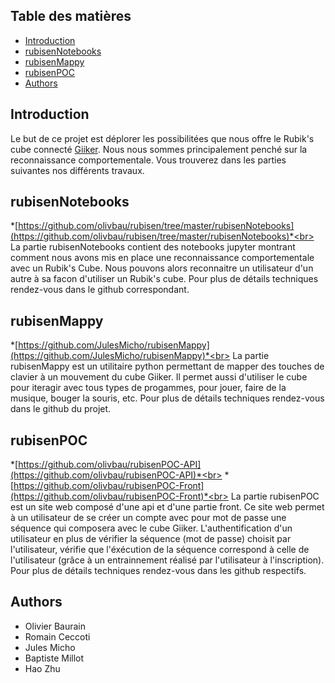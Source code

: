 ## Table des matières
- [Introduction](#Introduction)
- [rubisenNotebooks](#rubisenNotebooks)
- [rubisenMappy](#rubisenMappy)
- [rubisenPOC](#rubisenPOC)
- [Authors](#Authors)


## Introduction

Le but de ce projet est déplorer les possibilitées que nous offre le Rubik's cube connecté [Giiker](http://giiker.cn/). Nous nous sommes principalement penché sur la reconnaissance comportementale. Vous trouverez dans les parties suivantes nos différents travaux.

## rubisenNotebooks

*[https://github.com/olivbau/rubisen/tree/master/rubisenNotebooks](https://github.com/olivbau/rubisen/tree/master/rubisenNotebooks)*<br>
La partie rubisenNotebooks contient des notebooks jupyter montrant comment nous avons mis en place une reconnaissance comportementale avec un Rubik's Cube. Nous pouvons alors reconnaitre un utilisateur d'un autre à sa facon d'utiliser un Rubik's cube. Pour plus de détails techniques rendez-vous dans le github correspondant.

## rubisenMappy

*[https://github.com/JulesMicho/rubisenMappy](https://github.com/JulesMicho/rubisenMappy)*<br>
La partie rubisenMappy est un utilitaire python permettant de mapper des touches de clavier à un mouvement du cube Giiker. Il permet aussi d'utiliser le cube pour iteragir avec tous types de progammes, pour jouer, faire de la musique, bouger la souris, etc. Pour plus de détails techniques rendez-vous dans le github du projet.

## rubisenPOC

*[https://github.com/olivbau/rubisenPOC-API](https://github.com/olivbau/rubisenPOC-API)*<br>
*[https://github.com/olivbau/rubisenPOC-Front](https://github.com/olivbau/rubisenPOC-Front)*<br>
La partie rubisenPOC est un site web composé d'une api et d'une partie front. Ce site web permet à un utilisateur de se créer un compte avec pour mot de passe une séquence qui composera avec le cube Giiker. L'authentification d'un utilisateur en plus de vérifier la séquence (mot de passe) choisit par l'utilisateur, vérifie que l'éxécution de la séquence correspond à celle de l'utilisateur (grâce à un entrainnement réalisé par l'utilisateur à l'inscription). Pour plus de détails techniques rendez-vous dans les github respectifs.

## Authors

* Olivier Baurain
* Romain Ceccoti
* Jules Micho
* Baptiste Millot
* Hao Zhu